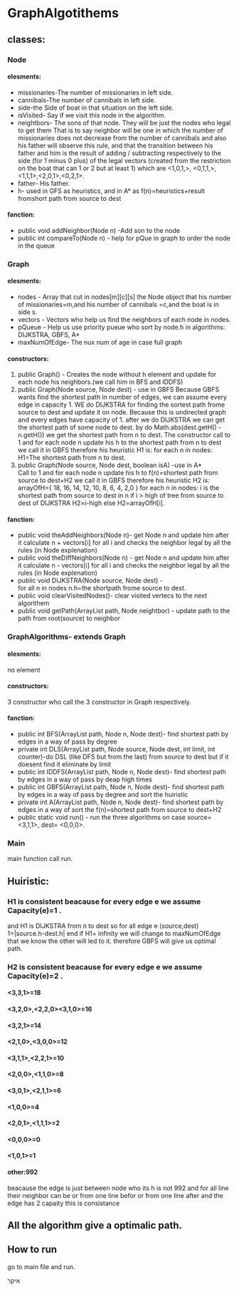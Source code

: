 # GraphAlgotithems
## classes:
### Node
#### elesments:
* missionaries-The number of missionaries in left side.
* cannibals-The number of cannibals in left side.
* side-the Side of boat in that situation on the left side.
*	isVisited- Say if we visit this node in the algorithm.
*	neightbors- The sons of that node. 
They will be just the nodes who legal to get them 
That is to say neighbor will be one in which the number of missionaries does not decrease from the number of cannibals and also his father will observe this rule, and that the transition between his father and him is the result of adding / subtracting respectively to the side (for 1 minus 0 plus) of the legal vectors (created from the restriction on the boat that can 1 or 2 but at least 1) which are <1,0,1,>, <0,1,1,>,<1,1,1>,<2,0,1>,<0,2,1>.
*	father- His father.
* h- used in GFS as heuristics, and in A* as f(n)=heuristics+result fromshort path from source to dest
#### fanction:
*	public void addNeighbor(Node n) -Add son to the node
*	public int compareTo(Node n) - help for pQue in graph to order the node in the queue
### Graph
#### elesments:
* nodes - Array that cut in nodes[m][c][s] the Node object that his number of missionaries=m,and his number of cannibals =c,and the boat is in side s.
* vectors - Vectors who help us find the neighbors of each node in    nodes.
* pQueue - Help us use priority pueue who sort by node.h in algorithms: DIJKSTRA, GBFS, A* 
* maxNumOfEdge- The nux num of age in case full graph
#### constructors:
1.	public Graph() - Creates the node without h element and update for each node his neighbors.(we call him in BFS and IDDFS)
2.	public Graph(Node source, Node dest) - use in GBFS
    Because GBFS wants find the shortest path in number of edges, we can assume every edge in capacity 1.
	  WE do DIJKSTRA for finding the sortest path frome source to dest and update
	  it on node. Because this is undirected graph and every edges have capacity of 1.
	  after we do DIJKSTRA we can get the shortest path of some node to dest.
	  by do Math.abs(dest.getH() - n.getH()) we get the shortest path from n to
	  dest.
    The constructor call to 1 and for each node n update his h to the shortest path from n to dest
    we call it in GBFS therefore his heuristic H1 is:
    for each n in nodes:
    H1=The shortest path from n to dest.
3. 	public Graph(Node source, Node dest, boolean isA) -use in A*  
   	Call to 1 and for each node n update his h to f(n)=shortest path from source to dest+H2
    we call it in GBFS therefore his heuristic H2 is:
    arrayOfH={ 18, 16, 14, 12, 10, 8, 6, 4, 2,0 }
    for each n in nodes:
    i is the shortest path from source to dest in n
    if  i > high of tree from source to dest of DIJKSTRA
	  H2=i-high
	  else
	  H2=arrayOfH[i].
#### fanction:
* public void theAddNeighbors(Node n)- get Node n and update him after it calculate n + vectors[i] for all i and checks the neighbor legal by all the rules (in 
Node explenation)
* public void theDiffNeighbors(Node n) - get Node n and update him after it calculate n - vectors[i] for all i and checks the neighbor legal by all the rules (in 
Node explenation)
* public void DIJKSTRA(Node source, Node dest) -  
for all n in nodes
n.h=the shortpath frome source to dest.
*	public void clearVisitedNodes()- clear visited vertecs to the next algorithem
*	public void getPath(ArrayList<Node> path, Node neightbor) - update path to the path from root(source) to neighbor
### GraphAlgorithms- extends Graph
#### elesments:
  no element
#### constructors:
3 constructor who call the 3 constructor in Graph respectively.
#### fanction:
*	public int BFS(ArrayList<Node> path, Node n, Node dest)- find shortest path by edges in a way of pass by degree
* private int DLS(ArrayList<Node> path, Node source, Node dest, int limit, int counter)-do DSL (like DFS  but from the last) from source to dest but if it doesent find it eliminate by limit
*	public int IDDFS(ArrayList<Node> path, Node n, Node dest)- find shortest path by edges in a way of pass by deap high times
*	public int GBFS(ArrayList<Node> path, Node n, Node dest)- find shortest path by edges in a way of pass by degree and sort the huiristic 
*	private int A(ArrayList<Node> path, Node n, Node dest)-  find shortest path by edges in a way of sort the f(n)=shortest path from source to dest+H2
* public static void run() - run the three algorithms on case source=<3,1,1>, dest= <0,0,0>.
### Main
  main function call run.
## Huiristic: 
### H1 is consistent beacause for every edge e we assume Capacity(e)=1 .
  and H1 is DIJKSTRA from n to dest 
  so for all edge e (source,dest)
  1=|source.h-dest.h|
  end if H1= infinity we will change to maxNumOfEdge that we know the other will led to it.
  therefore GBFS will give us optimal path.
### H2 is consistent beacause for every edge e we assume Capacity(e)=2 .
####  <3,3,1>=18
#### <3,2,0>,<2,2,0><3,1,0>=16
#### <3,2,1>=14
#### <2,1,0>,<3,0,0>=12
#### <3,1,1>,<2,2,1>=10
#### <2,0,0>,<1,1,0>=8
#### <3,0,1>,<2,1,1>=6
#### <1,0,0>=4
#### <2,0,1>,<1,1,1>=2
#### <0,0,0>=0
#### <1,0,1>=1
#### other:992
 beacause the edge is just between node who its h is not 992
 and for all line their neighbor can be or from one line befor or from one line after and the edge has 2 capaity this is consistance
 ## All the algorithm give a optimalic path.
 ## How to run
   go to main file and run.
   
   
  איקר

